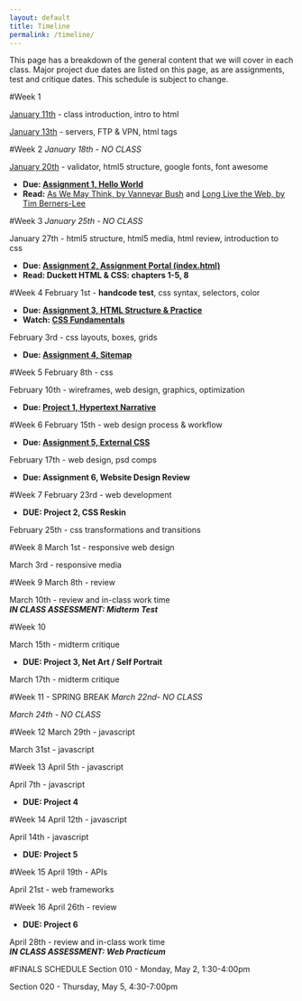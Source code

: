 ```yaml
---
layout: default
title: Timeline
permalink: /timeline/
---
```


This page has a breakdown of the general content that we will cover in each class. Major project due dates are listed on this page, as are assignments, test and critique dates. This schedule is subject to change. 

#Week 1

[January 11th](/web-spring-16/class-1) - class introduction, intro to html

[January 13th](/web-spring-16/class-2) - servers, FTP & VPN, html tags

#Week 2
*January 18th - NO CLASS*

[January 20th](/web-spring-16/class-3) - validator, html5 structure, google fonts, font awesome

+ **Due: [Assignment 1, Hello World](/web-spring-16/assignment-1)**
+ **Read:** [As We May Think, by Vannevar Bush](http://www.theatlantic.com/magazine/archive/1945/07/as-we-may-think/303881/) and [Long Live the Web, by Tim Berners-Lee](http://ariellehein.com/readings/Berners-Lee-Long-Live-The-Web.pdf)

#Week 3
*January 25th - NO CLASS*

January 27th - html5 structure, html5 media, html review, introduction to css

+ **Due: [Assignment 2, Assignment Portal (index.html)](/web-spring-16/assignment-2)**
+ **Read: Duckett HTML & CSS: chapters 1-5, 8**

#Week 4
February 1st - **handcode test**, css syntax, selectors, color

+ **Due: [Assignment 3, HTML Structure & Practice](/web-spring-16/assignment-3)**
+ **Watch: [CSS Fundamentals](http://www.lynda.com/Web-Interactive-CSS-tutorials/CSS-Fundamentals/80436-2.html)**

February 3rd - css layouts, boxes, grids

+ **Due: [Assignment 4, Sitemap](/web-spring-16/assignment-4)**

#Week 5
February 8th - css

February 10th - wireframes, web design, graphics, optimization

+ **Due: [Project 1, Hypertext Narrative](/web-spring-16/project-1)**

#Week 6
February 15th - web design process & workflow

+ **Due: [Assignment 5, External CSS](/web-spring-16/assignment-5)**

February 17th - web design, psd comps

+ **Due: Assignment 6, Website Design Review**

#Week 7
February 23rd - web development

+ **DUE: Project 2, CSS Reskin**

February 25th - css transformations and transitions

#Week 8
March 1st - responsive web design

March 3rd - responsive media

#Week 9
March 8th - review

March 10th - review and in-class work time <br>
***IN CLASS ASSESSMENT: Midterm Test***

#Week 10

March 15th - midterm critique

+ **DUE: Project 3, Net Art / Self Portrait**

March 17th - midterm critique

#Week 11 - SPRING BREAK
*March 22nd- NO CLASS*

*March 24th - NO CLASS*

#Week 12
March 29th - javascript

March 31st - javascript

#Week 13
April 5th - javascript

April 7th - javascript

+ **DUE: Project 4**

#Week 14
April 12th - javascript

April 14th - javascript

+ **DUE: Project 5**

#Week 15
April 19th - APIs

April 21st - web frameworks

#Week 16
April 26th - review

+ **DUE: Project 6**

April 28th - review and in-class work time<br>
***IN CLASS ASSESSMENT: Web Practicum***

#FINALS SCHEDULE
Section 010 - Monday, May 2, 1:30-4:00pm

Section 020 - Thursday, May 5, 4:30-7:00pm
